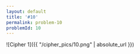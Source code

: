 ```yaml
---
layout: default
title: '#10'
permalink: problem-10
problemId: 10
---
```

![Cipher 1]({{ "/cipher_pics/10.png" | absolute_url }})
